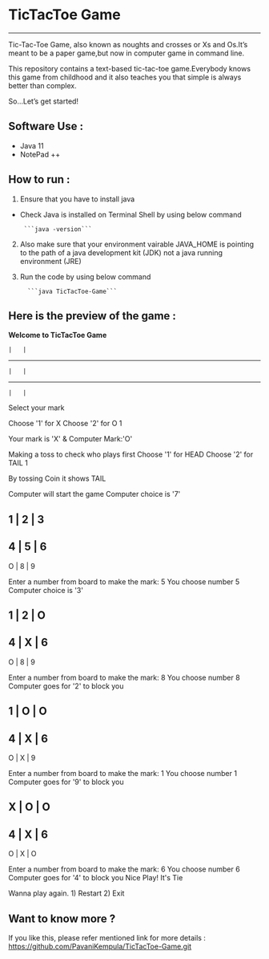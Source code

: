 # TicTacToe Game
***

Tic-Tac-Toe Game, also known as noughts and crosses or Xs and Os.It’s meant to be a paper game,but now in computer game in command line.

This repository contains a text-based tic-tac-toe game.Everybody knows this game from childhood and it also teaches you that simple is always better than complex.

So...Let’s get started!

## Software Use :

* Java 11
* NotePad ++

## How to run :

1. Ensure that you have to install java
 
  * Check Java is installed on Terminal Shell by using below command

         ```java -version```

2. Also make sure that your environment vairable JAVA_HOME is pointing to the path of a java development kit (JDK) not a java running environment (JRE)

3. Run the code by using below command
       
         ```java TicTacToe-Game```

## Here is the preview of the game :

**Welcome to TicTacToe Game**

    |   |   
 ----------- 
    |   |   
 ----------- 
    |   |   

Select your mark

Choose '1' for X
Choose '2' for O
1

Your mark is 'X' & Computer Mark:'O'

Making a toss to check who plays first
Choose '1' for HEAD
Choose '2' for TAIL
1

By tossing Coin it shows TAIL

Computer will start the game
Computer choice is '7'

  1 | 2 | 3 
 ----------- 
  4 | 5 | 6 
 ----------- 
  O | 8 | 9 

Enter a number from board to make the mark:
5
You choose number 5
Computer choice is '3'

  1 | 2 | O 
 ----------- 
  4 | X | 6 
 ----------- 
  O | 8 | 9 

Enter a number from board to make the mark:
8
You choose number 8
Computer goes for '2' to block you

  1 | O | O 
 ----------- 
  4 | X | 6 
 ----------- 
  O | X | 9 

Enter a number from board to make the mark:
1
You choose number 1
Computer goes for '9' to block you

  X | O | O 
 ----------- 
  4 | X | 6 
 ----------- 
  O | X | O 

Enter a number from board to make the mark:
6
You choose number 6
Computer goes for '4' to block you
Nice Play! It's Tie

Wanna play again. 1) Restart 2) Exit

## Want to know more ?

If you like this, please refer mentioned link for more details : https://github.com/PavaniKempula/TicTacToe-Game.git  